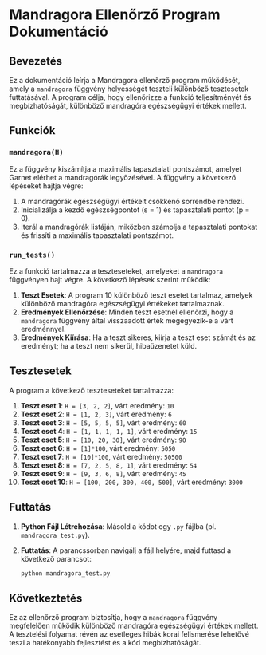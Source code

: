 
# Mandragora Ellenőrző Program Dokumentáció

## Bevezetés

Ez a dokumentáció leírja a Mandragora ellenőrző program működését, amely a `mandragora` függvény helyességét teszteli különböző tesztesetek futtatásával. A program célja, hogy ellenőrizze a funkció teljesítményét és megbízhatóságát, különböző mandragóra egészségügyi értékek mellett.

## Funkciók

### `mandragora(H)`

Ez a függvény kiszámítja a maximális tapasztalati pontszámot, amelyet Garnet elérhet a mandragórák legyőzésével. A függvény a következő lépéseket hajtja végre:

1. A mandragórák egészségügyi értékeit csökkenő sorrendbe rendezi.
2. Inicializálja a kezdő egészségpontot (s = 1) és tapasztalati pontot (p = 0).
3. Iterál a mandragórák listáján, miközben számolja a tapasztalati pontokat és frissíti a maximális tapasztalati pontszámot.

### `run_tests()`

Ez a funkció tartalmazza a teszteseteket, amelyeket a `mandragora` függvényen hajt végre. A következő lépések szerint működik:

1. **Teszt Esetek**: A program 10 különböző teszt esetet tartalmaz, amelyek különböző mandragóra egészségügyi értékeket tartalmaznak.
2. **Eredmények Ellenőrzése**: Minden teszt esetnél ellenőrzi, hogy a `mandragora` függvény által visszaadott érték megegyezik-e a várt eredménnyel.
3. **Eredmények Kiírása**: Ha a teszt sikeres, kiírja a teszt eset számát és az eredményt; ha a teszt nem sikerül, hibaüzenetet küld.

## Tesztesetek

A program a következő teszteseteket tartalmazza:

1. **Teszt eset 1**: `H = [3, 2, 2]`, várt eredmény: `10`
2. **Teszt eset 2**: `H = [1, 2, 3]`, várt eredmény: `6`
3. **Teszt eset 3**: `H = [5, 5, 5, 5]`, várt eredmény: `60`
4. **Teszt eset 4**: `H = [1, 1, 1, 1, 1]`, várt eredmény: `15`
5. **Teszt eset 5**: `H = [10, 20, 30]`, várt eredmény: `90`
6. **Teszt eset 6**: `H = [1]*100`, várt eredmény: `5050`
7. **Teszt eset 7**: `H = [10]*100`, várt eredmény: `50500`
8. **Teszt eset 8**: `H = [7, 2, 5, 8, 1]`, várt eredmény: `54`
9. **Teszt eset 9**: `H = [9, 3, 6, 8]`, várt eredmény: `45`
10. **Teszt eset 10**: `H = [100, 200, 300, 400, 500]`, várt eredmény: `3000`

## Futtatás

1. **Python Fájl Létrehozása**: Másold a kódot egy `.py` fájlba (pl. `mandragora_test.py`).
2. **Futtatás**: A parancssorban navigálj a fájl helyére, majd futtasd a következő parancsot:

   ```bash
   python mandragora_test.py
   ```

## Következtetés

Ez az ellenőrző program biztosítja, hogy a `mandragora` függvény megfelelően működik különböző mandragóra egészségügyi értékek mellett. A tesztelési folyamat révén az esetleges hibák korai felismerése lehetővé teszi a hatékonyabb fejlesztést és a kód megbízhatóságát.
```
